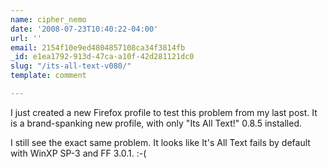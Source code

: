 ```yaml
---
name: cipher_nemo
date: '2008-07-23T10:40:22-04:00'
url: ''
email: 2154f10e9ed4804857108ca34f3814fb
_id: e1ea1792-913d-47ca-a10f-42d281121dc0
slug: "/its-all-text-v080/"
template: comment

---
```


I just created a new Firefox profile to test this problem from my last post. It is a brand-spanking new profile, with only "Its All Text!" 0.8.5 installed.

I still see the exact same problem. It looks like It's All Text fails by default with WinXP SP-3 and FF 3.0.1. :-(
